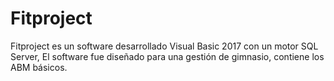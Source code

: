 # Fitproject
Fitproject es un software desarrollado Visual Basic 2017 con un motor SQL Server,
El software fue diseñado para una gestión de gimnasio, contiene los ABM básicos. 
